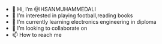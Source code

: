 - 👋 Hi, I’m @IHSANMUHAMMEDALI
- 👀 I’m interested in playing football,reading books
- 🌱 I’m currently learning electronics engineering in diploma
- 💞️ I’m looking to collaborate on 
- 📫 How to reach me 

<!---
IHSANMUHAMMEDALI/IHSANMUHAMMEDALI is a ✨ special ✨ repository because its `README.md` (this file) appears on your GitHub profile.
You can click the Preview link to take a look at your changes.
--->
